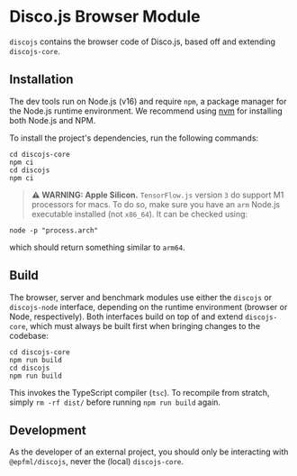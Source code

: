 # Disco.js Browser Module

`discojs` contains the browser code of Disco.js, based off and extending `discojs-core`.

## Installation

The dev tools run on Node.js (v16) and require `npm`, a package manager for the Node.js runtime environment.
We recommend using [nvm](https://github.com/nvm-sh/nvm) for installing both Node.js and NPM.

To install the project's dependencies, run the following commands:

```
cd discojs-core
npm ci
cd discojs
npm ci
```

> **⚠ WARNING: Apple Silicon.**
> `TensorFlow.js` version `3` do support M1 processors for macs. To do so, make sure you have an `arm` Node.js executable installed (not `x86_64`). It can be checked using:

```
node -p "process.arch"
```

which should return something similar to `arm64`.

## Build

The browser, server and benchmark modules use either the `discojs` or `discojs-node` interface, depending on the runtime environment (browser or Node, respectively). Both interfaces build on top of and extend `discojs-core`, which must always be built first when bringing changes to the codebase:

```
cd discojs-core
npm run build
cd discojs
npm run build
```

This invokes the TypeScript compiler (`tsc`). To recompile from stratch, simply `rm -rf dist/` before running `npm run build` again.

## Development

As the developer of an external project, you should only be interacting with `@epfml/discojs`, never the  (local) `discojs-core`.
